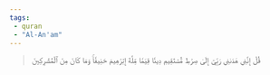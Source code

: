 ```yaml
---
tags: 
 - quran 
 - "Al-An'am"
---
```


> قُلۡ إِنَّنِي هَدَىٰنِي رَبِّيٓ إِلَىٰ صِرَٰطٖ مُّسۡتَقِيمٖ دِينٗا قِيَمٗا مِّلَّةَ إِبۡرَٰهِيمَ حَنِيفٗاۚ وَمَا كَانَ مِنَ ٱلۡمُشۡرِكِينَ
